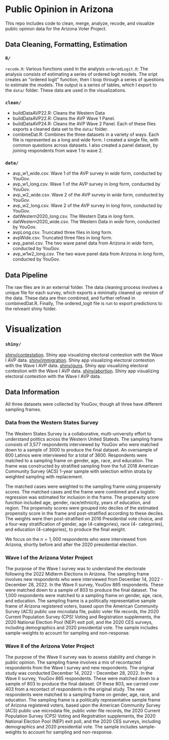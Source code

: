 # Public Opinion in Arizona

This repo includes code to clean, merge, analyze, recode, and visualize  public opinion data for the Arizona Voter Project.

## Data Cleaning, Formatting, Estimation
### $\texttt{R/}$

$\texttt{recode.R}$: Various functions used in the analysis
$\texttt{orderedLogit.R}$: The analysis consists of estimating a series of ordered logit models. The sript creates an "ordered logit"
function, then I loop through a series of questions to estimate the models. The output is a series of tables, which I export to the $\texttt{data/}$ folder. 
These data are used in the visualizations.



### $\texttt{clean/}$

* buildDataAVP22.R: Cleans the Western Data 
* buildDataAVP22.R: Cleans the AVP Wave 1 Panel. 
* buildDataAVP24.R: Cleans the AVP Wave 2 Panel. 
Each of these files exports a cleaned data set to the $\texttt{data/}$ folder.
* combineDat.R: Combines the three datasets in a variety of ways. Each file is represented as a long and wide form. I created a single file, with common questions across datasets. I also created a panel dataset, by joining respondents from wave 1 to wave 2.

### $\texttt{data/}$

* avp_w1_wide.csv. Wave 1 of the AVP survey in *wide* form, conducted by YouGov.
* avp_w1_long.csv. Wave 1 of the AVP survey in *long* form, conducted by YouGov.
* avp_w2_wide.csv. Wave 2 of the AVP survey in *wide* form, conducted by YouGov.
* avp_w2_long.csv. Wave 2 of the AVP survey in *long* form, conducted by YouGov.
* datWestern2020_long.csv. The Western Data in *long* form.
* datWestern2020_wide.csv. The Western Data in *wide* form, conducted by YouGov.
* avpLong.csv. Truncated three files in *long* form.
* avpWide.csv. Truncated three files in *long* form.
* avp_panel.csv. The two wave panel data from Arizona in *wide* form, conducted by YouGov.
* avp_w1w2_long.csv. The two wave panel data from Arizona in *long* form, conducted by YouGov.

## Data Pipeline
The raw files are in an external folder. The data cleaning process involves a unique file for each survey, which exports a 
minimally cleaned up version of the data. These data are then combined, and further refined in combinedDat.R. Finally,
The ordered_logit file is run to export predictions to the relveant shiny folder.

# Visualization

### $\texttt{shiny/}$

[shiny/contestation](https://viz.datascience.arizona.edu/avp_democracy/). Shiny app visualizing electoral contestion with the Wave I AVP data.
[shiny/immigration](https://viz.datascience.arizona.edu/avp_democracy/). Shiny app visualizing electoral contestion with the Wave I AVP data.
[shiny/guns](https://viz.datascience.arizona.edu/avp_democracy/). Shiny app visualizing electoral contestion with the Wave I AVP data.
[shiny/abortion](https://viz.datascience.arizona.edu/avp_democracy/). Shiny app visualizing electoral contestion with the Wave I AVP data.

## Data Information

All three datasets were collected by YouGov, though all three have different sampling frames.


### Data from the Western States Survey

The Western States Survey is a collaborative, multi-university effort to understand politics across the Western United Stateds. The sampling frame consists of 
3,577 respondents interviewed by YouGov who were  matched down to a sample of 3000 to produce the final dataset. An oversample of 600
Latinos were interviewed for a total of 3600. Respondents were matched to a sampling frame on gender, age, race, and education. The
frame was constructed by stratified sampling from the full 2018 American Community Survey (ACS) 1-year sample with selection within strata by weighted
sampling with replacement.

The matched cases were weighted to the sampling frame using propensity scores. The matched cases and the frame were combined and a logistic
regression was estimated for inclusion in the frame. The propensity score function included age, gender, race/ethnicity, years of education,
and region. The propensity scores were grouped into deciles of the estimated propensity score in the frame and post-stratified according to
these deciles. The weights were then post-stratified on 2016 Presidential vote choice, and a four-way stratification of gender, age (4-categories), race (4-
categories), and education (4-categories), to produce the final weight.

We focus on the $n=1,000$ respondents who were interviewed from Arizona, shortly before and after the 2020 presidential election.


### Wave I of the Arizona Voter Project
The purpose of the Wave I survey was to understand the electorate following the 2022 Midterm Elections in Arizona. The sampling frame involves new respondents who were interviewed from December 14, 2022 - December 28, 2022. In the Wave II survey, YouGov 865 respondents. These were matched down to a sample of 803
to produce the final dataset. The 1,000 respondents were matched to a sampling frame on gender, age, race, and
education.  The sampling frame is a politically representative sample frame of Arizona registered voters, based upon the American Community Survey (ACS)
public use microdata file, public voter file records, the 2020 Current Population Survey (CPS) Voting and Registration supplements, the 2020 National Election Pool (NEP) exit poll, and the 2020 CES surveys, including demographics and 2020
presidential vote. The sample includes sample-weights to account for sampling and non-response.


### Wave II of the Arizona Voter Project
The purpose of the Wave II survey was to assess stability and change in public opinion. The sampling frame involves a mix of recontacted respondents from the Wave I survey and new respondents.
The original study was conducted  December 14, 2022 - December 28, 2022. In the Wave II survey, YouGov 865 respondents. These were matched down to a sample of 803
to produce the final dataset. Of these 803, we carried over 403 from a recontact of respondents in the original study. The new respondents were matched to a sampling frame on gender, age, race, and
education.  The sampling frame is a politically representative sample frame of Arizona registered voters, based upon the American Community Survey (ACS)
public use microdata file, public voter file records, the 2020 Current Population Survey (CPS) Voting and Registration supplements, the 2020 National Election Pool (NEP) exit poll, and the 2020 CES surveys, including demographics and 2020
presidential vote. The sample includes sample-weights to account for sampling and non-response.

